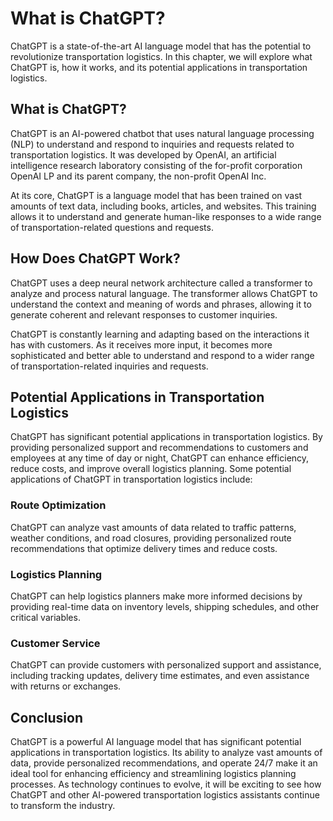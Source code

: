 What is ChatGPT?
====================================================

ChatGPT is a state-of-the-art AI language model that has the potential to revolutionize transportation logistics. In this chapter, we will explore what ChatGPT is, how it works, and its potential applications in transportation logistics.

What is ChatGPT?
----------------

ChatGPT is an AI-powered chatbot that uses natural language processing (NLP) to understand and respond to inquiries and requests related to transportation logistics. It was developed by OpenAI, an artificial intelligence research laboratory consisting of the for-profit corporation OpenAI LP and its parent company, the non-profit OpenAI Inc.

At its core, ChatGPT is a language model that has been trained on vast amounts of text data, including books, articles, and websites. This training allows it to understand and generate human-like responses to a wide range of transportation-related questions and requests.

How Does ChatGPT Work?
----------------------

ChatGPT uses a deep neural network architecture called a transformer to analyze and process natural language. The transformer allows ChatGPT to understand the context and meaning of words and phrases, allowing it to generate coherent and relevant responses to customer inquiries.

ChatGPT is constantly learning and adapting based on the interactions it has with customers. As it receives more input, it becomes more sophisticated and better able to understand and respond to a wider range of transportation-related inquiries and requests.

Potential Applications in Transportation Logistics
--------------------------------------------------

ChatGPT has significant potential applications in transportation logistics. By providing personalized support and recommendations to customers and employees at any time of day or night, ChatGPT can enhance efficiency, reduce costs, and improve overall logistics planning. Some potential applications of ChatGPT in transportation logistics include:

### Route Optimization

ChatGPT can analyze vast amounts of data related to traffic patterns, weather conditions, and road closures, providing personalized route recommendations that optimize delivery times and reduce costs.

### Logistics Planning

ChatGPT can help logistics planners make more informed decisions by providing real-time data on inventory levels, shipping schedules, and other critical variables.

### Customer Service

ChatGPT can provide customers with personalized support and assistance, including tracking updates, delivery time estimates, and even assistance with returns or exchanges.

Conclusion
----------

ChatGPT is a powerful AI language model that has significant potential applications in transportation logistics. Its ability to analyze vast amounts of data, provide personalized recommendations, and operate 24/7 make it an ideal tool for enhancing efficiency and streamlining logistics planning processes. As technology continues to evolve, it will be exciting to see how ChatGPT and other AI-powered transportation logistics assistants continue to transform the industry.
